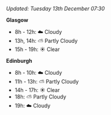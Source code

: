 *Updated: Tuesday 13th December 07:30*

**Glasgow**

* 8h - 12h: :cloud: Cloudy
* 13h, 14h: :partly_sunny: Partly Cloudy
* 15h - 19h: :sunny: Clear

**Edinburgh**

* 8h - 10h: :cloud: Cloudy
* 11h - 13h: :partly_sunny: Partly Cloudy
* 14h - 17h: :sunny: Clear
* 18h: :partly_sunny: Partly Cloudy
* 19h: :cloud: Cloudy
